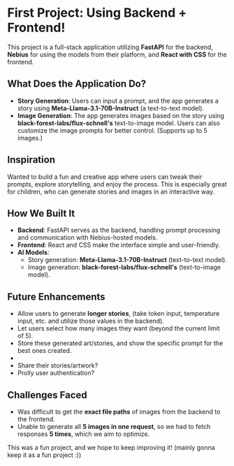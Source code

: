 # First Project: Using Backend + Frontend!

This project is a full-stack application utilizing **FastAPI** for the backend, **Nebius** for using the models from their platform, and **React with CSS** for the frontend.

## What Does the Application Do?

- **Story Generation**: Users can input a prompt, and the app generates a story using **Meta-Llama-3.1-70B-Instruct** (a text-to-text model).
- **Image Generation**: The app generates images based on the story using **black-forest-labs/flux-schnell's** text-to-image model. Users can also customize the image prompts for better control. (Supports up to 5 images.)

## Inspiration
Wanted to build a fun and creative app where users can tweak their prompts, explore storytelling, and enjoy the process. This is especially great for children, who can generate stories and images in an interactive way.

## How We Built It
- **Backend**: FastAPI serves as the backend, handling prompt processing and communication with Nebius-hosted models.
- **Frontend**: React and CSS make the interface simple and user-friendly.
- **AI Models**: 
  - Story generation: **Meta-Llama-3.1-70B-Instruct** (text-to-text model).
  - Image generation: **black-forest-labs/flux-schnell's** (text-to-image model).

## Future Enhancements
- Allow users to generate **longer stories**, (take token input, temperature input, etc. and utilize those values in the backend).
- Let users select how many images they want (beyond the current limit of 5).
- Store these generated art/stories, and show the specific prompt for the best ones created.
- 
- Share their stories/artwork?
- Prolly user authentication?

## Challenges Faced
- Was difficult to get the **exact file paths** of images from the backend to the frontend.
- Unable to generate all **5 images in one request**, so we had to fetch responses **5 times**, which we aim to optimize.

This was a fun project, and we hope to keep improving it! (mainly gonna keep it as a fun project :))
